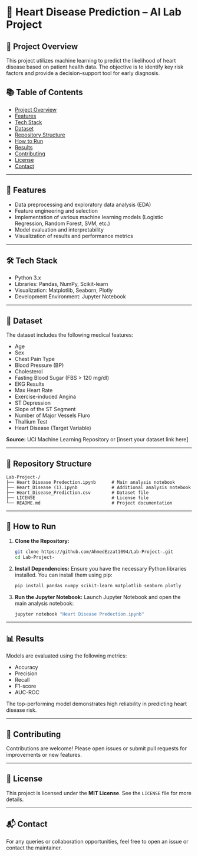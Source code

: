 # 🧪 Heart Disease Prediction – AI Lab Project


## 📌 Project Overview

This project utilizes machine learning to predict the likelihood of heart disease based on patient health data. The objective is to identify key risk factors and provide a decision-support tool for early diagnosis.


## 📚 Table of Contents

* [Project Overview](#-project-overview)
* [Features](#-features)
* [Tech Stack](#-tech-stack)
* [Dataset](#-dataset)
* [Repository Structure](#-repository-structure)
* [How to Run](#-how-to-run)
* [Results](#-results)
* [Contributing](#-contributing)
* [License](#-license)
* [Contact](#-contact)

---

## 🚀 Features

* Data preprocessing and exploratory data analysis (EDA)
* Feature engineering and selection
* Implementation of various machine learning models (Logistic Regression, Random Forest, SVM, etc.)
* Model evaluation and interpretability
* Visualization of results and performance metrics

---

## 🛠 Tech Stack

* Python 3.x
* Libraries: Pandas, NumPy, Scikit-learn
* Visualization: Matplotlib, Seaborn, Plotly
* Development Environment: Jupyter Notebook

---

## 📂 Dataset

The dataset includes the following medical features:

* Age
* Sex
* Chest Pain Type
* Blood Pressure (BP)
* Cholesterol
* Fasting Blood Sugar (FBS > 120 mg/dl)
* EKG Results
* Max Heart Rate
* Exercise-induced Angina
* ST Depression
* Slope of the ST Segment
* Number of Major Vessels Fluro
* Thallium Test
* Heart Disease (Target Variable)

**Source:** UCI Machine Learning Repository or \[insert your dataset link here]

---

## 📁 Repository Structure

```
Lab-Project-/
├── Heart Disease Predection.ipynb      # Main analysis notebook
├── Heart_Disease (1).ipynb             # Additional analysis notebook
├── Heart_Disease_Prediction.csv        # Dataset file
├── LICENSE                             # License file
└── README.md                           # Project documentation
```

---

## 🧪 How to Run

1. **Clone the Repository:**

   ```bash
   git clone https://github.com/AhmedEzzat1094/Lab-Project-.git
   cd Lab-Project-
   ```

2. **Install Dependencies:**
   Ensure you have the necessary Python libraries installed. You can install them using pip:

   ```bash
   pip install pandas numpy scikit-learn matplotlib seaborn plotly
   ```



3. **Run the Jupyter Notebook:**
   Launch Jupyter Notebook and open the main analysis notebook:

   ```bash
   jupyter notebook "Heart Disease Predection.ipynb"
   ```



---

## 📊 Results

Models are evaluated using the following metrics:

* Accuracy
* Precision
* Recall
* F1-score
* AUC-ROC

The top-performing model demonstrates high reliability in predicting heart disease risk.

---

## 🤝 Contributing

Contributions are welcome! Please open issues or submit pull requests for improvements or new features.

---

## 📝 License

This project is licensed under the **MIT License**. See the `LICENSE` file for more details.

---

## 📬 Contact

For any queries or collaboration opportunities, feel free to open an issue or contact the maintainer.



